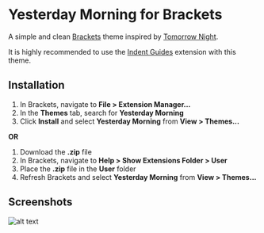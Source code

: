 Yesterday Morning for Brackets
=====
A simple and clean [Brackets](http://brackets.io/) theme inspired by [Tomorrow Night](https://github.com/chriskempson/tomorrow-theme#tomorrow-night).

It is highly recommended to use the [Indent Guides](https://github.com/lkcampbell/brackets-indent-guides) extension with this theme.

Installation
-----
1. In Brackets, navigate to **File > Extension Manager...**
2. In the **Themes** tab, search for **Yesterday Morning**
3. Click **Install** and select **Yesterday Morning** from **View > Themes...**

**OR**

1. Download the **.zip** file
2. In Brackets, navigate to **Help > Show Extensions Folder > User**
3. Place the **.zip** file in the **User** folder
4. Refresh Brackets and select **Yesterday Morning** from **View > Themes...**

Screenshots
-----
![alt text](https://github.com/nifte/yesterday-morning/blob/master/Screenshots/yesterday.PNG?raw=true)

